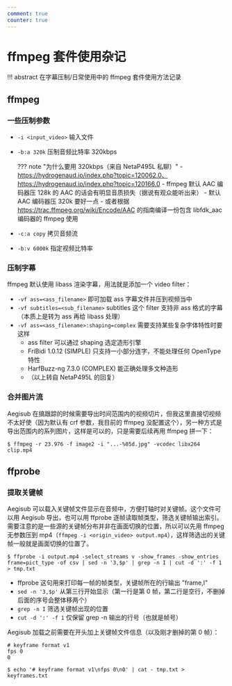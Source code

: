 ```yaml
---
comment: true
counter: true
---
```


# ffmpeg 套件使用杂记

!!! abstract
    在字幕压制/日常使用中的 ffmpeg 套件使用方法记录

## ffmpeg
### 一些压制参数
- `-i <input_video>` 输入文件
- `-b:a 320k` 压制音频比特率 320kbps

    ??? note "为什么要用 320kbps（来自 NetaP495L 私聊）"
        - https://hydrogenaud.io/index.php?topic=120062.0、https://hydrogenaud.io/index.php?topic=120166.0
        - ffmpeg 默认 AAC 编码器压 128k 的 AAC 的话会有明显音质损失（据说有观众能听出来）
        - 默认 AAC 编码器压 320k 要好一点
        - 或者根据 https://trac.ffmpeg.org/wiki/Encode/AAC 的指南编译一份包含 libfdk_aac 编码器的 ffmpeg 使用

- `-c:a copy` 拷贝音频流
- `-b:v 6000k` 指定视频比特率

### 压制字幕
ffmpeg 默认使用 libass 渲染字幕，用法就是添加一个 video filter：

- `-vf ass=<ass_filename>` 即可加载 ass 字幕文件并压到视频当中
- `-vf subtitles=<sub_filename>` subtitles 这个 filter 支持非 ass 格式的字幕（本质上是转为 ass 再给 libass 处理）
- `-vf ass=<ass_filename>:shaping=complex` 需要支持某些复杂字体特性时要这样
    - ass filter 可以通过 shaping 选定造形引擎
    - FriBidi 1.0.12 (SIMPLE) 只支持一小部分连字，不能处理任何 OpenType 特性
    - HarfBuzz-ng 7.3.0 (COMPLEX) 能正确处理多文种造形
    - （以上转自 NetaP495L 的回复）

### 合并图片流
Aegisub 在搞跟踪的时候需要导出时间范围内的视频切片，但我这里直接切视频不太好使（因为默认有 crf 参数，我目前的 ffmpeg 没配置这个），另一种方式是导出范围内的系列图片，这样是可以的，只是需要后续再用 ffmpeg 拼一下：

```shell
$ ffmpeg -r 23.976 -f image2 -i "...-%05d.jpg" -vcodec libx264 clip.mp4
```

## ffprobe
### 提取关键帧
Aegisub 可以载入关键帧文件显示在音频中，方便打轴时对关键帧。这个文件可以用 Aegisub 导出，也可以用 ffprobe 逐帧读取帧类型，筛选关键帧输出索引。需要注意的是一些源的关键帧分布并非在画面切换的位置，所以可以先用 ffmpeg 无参数压到 mp4（`ffmpeg -i <origin_video> output.mp4`），这样筛选出的关键帧一般就是画面切换的位置了。

```shell
$ ffprobe -i output.mp4 -select_streams v -show_frames -show_entries frame=pict_type -of csv | sed -n '3,$p' | grep -n I | cut -d ':' -f 1 > tmp.txt
```

- ffprobe 这句用来打印每一帧的帧类型，关键帧所在的行输出 "frame,I"
- `sed -n '3,$p'` 从第三行开始显示（第一行是第 0 帧，第二行是空行，不删掉后面的序号会整体移两个）
- `grep -n I` 筛选关键帧出现的位置
- `cut -d ':' -f 1` 仅保留 grep -n 输出的行号（也就是帧号）

Aegisub 加载之前需要在开头加上关键帧文件信息（以及刚才删掉的第 0 帧）：

```text
# keyframe format v1
fps 0
0
```

```shell
$ echo '# keyframe format v1\nfps 0\n0' | cat - tmp.txt > keyframes.txt
```